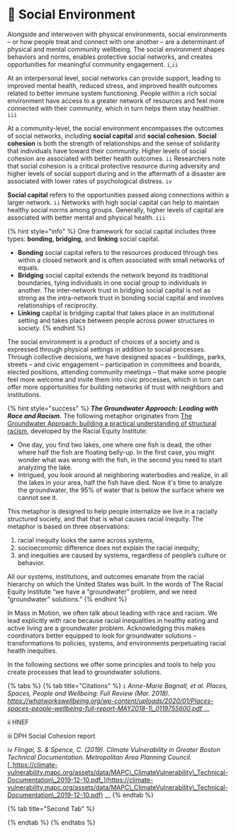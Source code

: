 # 👥 Social Environment

Alongside and interwoven with physical environments, social environments – or how people treat and connect with one another – are a determinant of physical and mental community wellbeing. The social environment shapes behaviors and norms, enables protective social networks, and creates opportunities for meaningful community engagement. `i`,`ii`

At an interpersonal level, social networks can provide support, leading to improved mental health, reduced stress, and improved health outcomes related to better immune system functioning. People within a rich social environment have access to a greater network of resources and feel more connected with their community, which in turn helps them stay healthier.  `iii`

At a community-level, the social environment encompasses the outcomes of social networks, including **social capital** and **social cohesion**. **Social cohesion** is both the strength of relationships and the sense of solidarity that individuals have toward their community. Higher levels of social cohesion are associated with better health outcomes. `ii` Researchers note that social cohesion is a critical protective resource during adversity and higher levels of social support during and in the aftermath of a disaster are associated with lower rates of psychological distress. `iv`&#x20;

**Social capital** refers to the opportunities passed along connections within a larger network. `ii` Networks with high social capital can help to maintain healthy social norms among groups. Generally, higher levels of capital are associated with better mental and physical health. `iii`&#x20;

{% hint style="info" %}
One framework for social capital includes three types: **bonding, bridging,** and **linking** social capital.&#x20;

* **Bonding** social capital refers to the resources produced through ties within a closed network and is often associated with small networks of equals. &#x20;
* **Bridging** social capital extends the network beyond its traditional boundaries, tying individuals in one social group to individuals in another. The inter-network trust in bridging social capital is not as strong as the intra-network trust in bonding social capital and involves relationships of reciprocity.&#x20;
* **Linking** capital is bridging capital that takes place in an institutional setting and takes place between people across power structures in society.&#x20;
{% endhint %}

The social environment is a product of choices of a society and is expressed through physical settings in addition to social processes. Through collective decisions, we have designed spaces – buildings, parks, streets – and civic engagement – participation in committees and boards, elected positions, attending community meetings  – that make some people feel more welcome and invite them into civic processes, which in turn can offer more opportunities for building networks of trust with neighbors and institutions. &#x20;

{% hint style="success" %}
_**The Groundwater Approach: Leading with Race and Racism.**_ The following metaphor originates from [The Groundwater Approach: building a practical understanding of structural racism](https://www.racialequityinstitute.com/download-pdf), developed by the Racial Equity Institute:&#x20;

* One day, you find two lakes, one where one fish is dead, the other where half the fish are floating belly-up. In the first case, you might wonder what was wrong with the fish, in the second you need to start analyzing the lake. &#x20;
* Intrigued, you look around at neighboring waterbodies and realize, in all the lakes in your area, half the fish have died. Now it's time to analyze the groundwater, the 95% of water that is below the surface where we cannot see it. &#x20;

This metaphor is designed to help people internalize we live in a racially structured society, and that that is what causes racial inequity. The metaphor is based on three observations: &#x20;

1. racial inequity looks the same across systems, &#x20;
2. socioeconomic difference does not explain the racial inequity; &#x20;
3. and inequities are caused by systems, regardless of people’s culture or behavior.&#x20;

All our systems, institutions, and outcomes emanate from the racial hierarchy on which the United States was built. In the words of The Racial Equity Institute “we have a “groundwater” problem, and we need “groundwater” solutions.”&#x20;
{% endhint %}

In Mass in Motion, we often talk about leading with race and racism. We lead explicitly with race because racial inequalities in healthy eating and active living are a groundwater problem. Acknowledging this makes coordinators better equipped to look for groundwater solutions – transformations to policies, systems, and environments perpetuating racial health inequities. &#x20;

In the following sections we offer some principles and tools to help you create processes that lead to groundwater solutions. &#x20;



{% tabs %}
{% tab title="Citations" %}
`i`  _Anne-Marie Bagnall, et al. Places, Spaces, People and Wellbeing: Full Review (Mar. 2018)._ [_https://whatworkswellbeing.org/wp-content/uploads/2020/01/Places-spaces-people-wellbeing-full-report-MAY2018-1\_0119755600.pdf_ ](https://whatworkswellbeing.org/wp-content/uploads/2020/01/Places-spaces-people-wellbeing-full-report-MAY2018-1\_0119755600.pdf)__

ii HNEF

iii DPH Social Cohesion report

iv _Flingai, S. & Spence, C. (2019). Climate Vulnerability in Greater Boston Technical Documentation. Metropolitan Area Planning Council._ [_https://climate-vulnerability.mapc.org/assets/data/MAPC\_ClimateVulnerability\_Technical-Documentation\_2019-12-10.pdf_](https://climate-vulnerability.mapc.org/assets/data/MAPC\_ClimateVulnerability\_Technical-Documentation\_2019-12-10.pdf)  __ &#x20;
{% endtab %}

{% tab title="Second Tab" %}

{% endtab %}
{% endtabs %}
